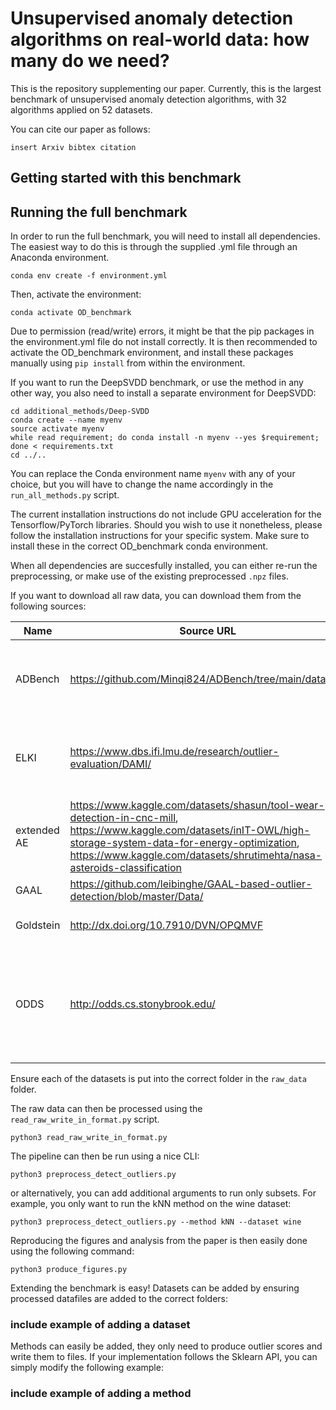 # Unsupervised anomaly detection algorithms on real-world data: how many do we need?
This is the repository supplementing our paper.
Currently, this is the largest benchmark of unsupervised anomaly detection algorithms, with 32 algorithms applied on 52 datasets. 

You can cite our paper as follows:

```
insert Arxiv bibtex citation
```


##  Getting started with this benchmark



## Running the full benchmark
In order to run the full benchmark, you will need to install all dependencies. The easiest way to do this is through the supplied .yml file through an Anaconda environment.
```
conda env create -f environment.yml
```

Then, activate the environment:
```
conda activate OD_benchmark
```

Due to permission (read/write) errors, it might be that the pip packages in the environment.yml file do not install correctly. It is then recommended to activate the OD_benchmark environment, and install these packages manually using `pip install` from within the environment.

If you want to run the DeepSVDD benchmark, or use the method in any other way, you also need to install a separate environment for DeepSVDD:

```
cd additional_methods/Deep-SVDD
conda create --name myenv
source activate myenv
while read requirement; do conda install -n myenv --yes $requirement; done < requirements.txt
cd ../..
```

You can replace the Conda environment name `myenv` with any of your choice, but you will have to change the name accordingly in the `run_all_methods.py` script.

The current installation instructions do not include GPU acceleration for the Tensorflow/PyTorch libraries. Should you wish to use it nonetheless, please follow the installation instructions for your specific system. Make sure to install these in the correct OD_benchmark conda environment.

When all dependencies are succesfully installed, you can either re-run the preprocessing, or make use of the existing preprocessed `.npz` files.

If you want to download all raw data, you can download them from the following sources:

| **Name**    | **Source URL**                                                                                                                                                                                                                               | **Datasets**                                                                                                                                                                                                                                                                                                      |
|-------------|----------------------------------------------------------------------------------------------------------------------------------------------------------------------------------------------------------------------------------------------|-------------------------------------------------------------------------------------------------------------------------------------------------------------------------------------------------------------------------------------------------------------------------------------------------------------------|
| ADBench     | https://github.com/Minqi824/ADBench/tree/main/datasets                                                                                                                                                                                       | 11_donors.npz, 12_fault.npz, 19_landsat.npz, 22_magic.gamma.npz, 33_skin.npz, 42_WBC.npz, 46_WPBC.npz, 47_yeast.npz, 4_breastw.npz, 5_campaign.npz                                                                                                                                                                |
| ELKI        | https://www.dbs.ifi.lmu.de/research/outlier-evaluation/DAMI/                                                                                                                                                                                 | Hepatitis_withoutdupl_norm_16.arff, InternetAds_withoutdupl_norm_19.arff, PageBlocks_withoutdupl_norm_09.arff, Parkinson_withoutdupl_norm_75.arff, Stamps_withoutdupl_norm_09.arff, Wilt_withoutdupl_norm_05.arff                                                                                                 |
| extended AE | https://www.kaggle.com/datasets/shasun/tool-wear-detection-in-cnc-mill, https://www.kaggle.com/datasets/inIT-OWL/high-storage-system-data-for-energy-optimization, https://www.kaggle.com/datasets/shrutimehta/nasa-asteroids-classification | HRSS_anomalous_optimized.csv, HRSS_anomalous_standard.csv, nasa.csv, and the entire folder: "CNC-kaggle"                                                                                                                                                                                                          |
| GAAL        | https://github.com/leibinghe/GAAL-based-outlier-detection/blob/master/Data/                                                                                                                                                                  | Spambase, Waveform                                                                                                                                                                                                                                                                                                |
| Goldstein   | http://dx.doi.org/10.7910/DVN/OPQMVF                                                                                                                                                                                                         | aloi-unsupervised-ad.csv, pen-global-unsupervised-ad.csv, pen-local-unsupervised-ad.csv                                                                                                                                                                                                                           |
| ODDS        | http://odds.cs.stonybrook.edu/                                                                                                                                                                                                               | annthyroid.mat, arrhythmia.mat, cardio.mat, cover.mat, glass.mat, http.mat, ionosphere.mat, letter.mat, mammography.mat, mnist.mat, musk.mat, optdigits.mat, pendigits.mat, pima.mat, satellite.mat, satimage-2.mat, shuttle.mat, smtp.mat, speech.mat, thyroid.mat, vertebral.mat, vowels.mat, wbc.mat, wine.mat |

Ensure each of the datasets is put into the correct folder in the `raw_data` folder.

The raw data can then be processed using the `read_raw_write_in_format.py` script.

```
python3 read_raw_write_in_format.py
```

The pipeline can then be run using a nice CLI:

```
python3 preprocess_detect_outliers.py
```

or alternatively, you can add additional arguments to run only subsets. For example, you only want to run the kNN method on the wine dataset:

```
python3 preprocess_detect_outliers.py --method kNN --dataset wine
```

Reproducing the figures and analysis from the paper is then easily done using the following command:


```
python3 produce_figures.py
```


Extending the benchmark is easy! Datasets can be added by ensuring processed datafiles are added to the correct folders:
### include example of adding a dataset

Methods can easily be added, they only need to produce outlier scores and write them to files. If your implementation follows the Sklearn API, you can simply modify the following example:

### include example of adding a method
